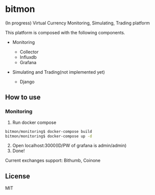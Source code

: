 # bitmon
(In progress)
Virtual Currency Monitoring, Simulating, Trading platform

This platform is composed with the following components.

- Monitoring
  - Collector
  - Influxdb
  - Grafana

- Simulating and Trading(not implemented yet)
  - Django

## How to use
### Monitoring
1. Run docker compose
```bash
bitmon/monitoring$ docker-compose build
bitmon/monitoring$ docker-compose up -d
```
2. Open localhost:3000(ID/PW of grafana is admin/admin)
3. Done!

Current exchanges support: Bithumb, Coinone

## License
MIT
